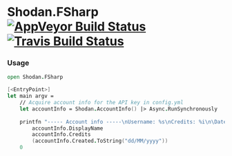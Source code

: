 # Shodan.FSharp [![AppVeyor Build Status](https://ci.appveyor.com/api/projects/status/4bjkrjqxcneubho9?svg=true)](https://ci.appveyor.com/project/cagyirey/shodan-fsharp) [![Travis Build Status](https://travis-ci.org/cagyirey/Shodan.FSharp.svg?branch=master)](https://travis-ci.org/cagyirey/Shodan.FSharp)

### Usage

```fsharp
open Shodan.FSharp

[<EntryPoint>]
let main argv = 
    // Acquire account info for the API key in config.yml
    let accountInfo = Shodan.AccountInfo() |> Async.RunSynchronously
    
    printfn "----- Account info -----\nUsername: %s\nCredits: %i\n\Date created: %s\n------------------------"
        accountInfo.DisplayName
        accountInfo.Credits
        (accountInfo.Created.ToString("dd/MM/yyyy"))
    0
```